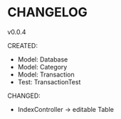# CHANGELOG

v0.0.4

CREATED:
- Model: Database
- Model: Category
- Model: Transaction
- Test: TransactionTest

CHANGED:
- IndexController -> editable Table


